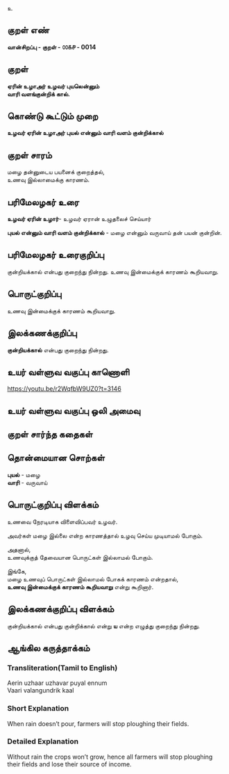 உ

## குறள் எண் 

**வான்சிறப்பு - குறள் - ௦௦௧௪ - 0014**

## குறள் 

**ஏரின் உழாஅர் உழவர் புயலென்னும்  
வாரி வளங்குன்றிக் கால்.**  

## கொண்டு கூட்டும் முறை

**உழவர் ஏரின் உழாஅர் புயல் என்னும் வாரி வளம் குன்றிக்கால்**

## குறள் சாரம் 

மழை தன்னுடைய பயனைக் குறைத்தல்,  
உணவு இல்லாமைக்கு காரணம்.

## பரிமேலழகர் உரை

**உழவர் ஏரின் உழார்**- உழவர் ஏரான் உழுதலைச் செய்யார்  

**புயல் என்னும் வாரி வளம் குன்றிக்கால்** - மழை என்னும் வருவாய் தன் பயன் குன்றின். 

## பரிமேலழகர் உரைகுறிப்பு   

குன்றியக்கால் என்பது குறைந்து நின்றது. 
உணவு இன்மைக்குக் காரணம் கூறியவாறு.  

## பொருட்குறிப்பு 

உணவு இன்மைக்குக் காரணம் கூறியவாறு.  

## இலக்கணக்குறிப்பு  

**குன்றியக்கால்** என்பது குறைந்து நின்றது.  

## உயர் வள்ளுவ வகுப்பு காணொளி

https://youtu.be/r2WqfbW9UZ0?t=3146

## உயர் வள்ளுவ வகுப்பு ஒலி அமைவு 

 
## குறள் சார்ந்த கதைகள் 


## தொன்மையான சொற்கள்

**புயல்** - மழை  
**வாரி** - வருவாய்  

## பொருட்குறிப்பு விளக்கம்

உணவை நேரடியாக விளைவிப்பவர் உழவர்.  

அவர்கள் மழை இல்லை என்ற காரணத்தால் உழவு செய்ய முடியாமல் போகும்.  

அதனால்,  
உணவுக்குத் தேவையான பொருட்கள்  இல்லாமல் போகும்.  

இங்கே,  
மழை உணவுப் பொருட்கள் இல்லாமல் போகக் காரணம் என்றதால்,  
**உணவு இன்மைக்குக் காரணம் கூறியவாறு** என்று கூறினார்.  

## இலக்கணக்குறிப்பு விளக்கம்

குன்றியக்கால் என்பது குன்றிக்கால் என்று **ய** என்ற எழுத்து குறைந்து நின்றது. 

## ஆங்கில கருத்தாக்கம் 
### Transliteration(Tamil to English)  
Aerin uzhaar uzhavar puyal ennum  
Vaari valangundrik kaal

### Short Explanation  
When rain doesn’t pour, farmers will stop ploughing their fields.  

### Detailed Explanation  
Without rain the crops won’t grow, hence all farmers will stop ploughing their fields and lose their source of income.


